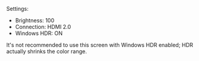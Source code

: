 Settings:

* Brightness: 100
* Connection: HDMI 2.0
* Windows HDR: ON

It's not recommended to use this screen with Windows HDR enabled; HDR actually shrinks the color range.

